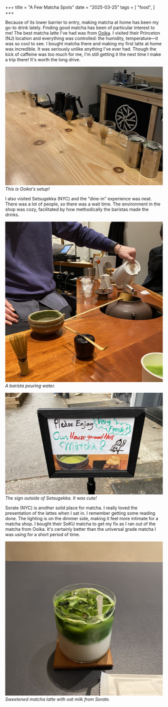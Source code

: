 +++
title = "A Few Matcha Spots"
date = "2025-03-25"
tags = [
    "food",
]
+++

Because of its lower barrier to entry, making matcha at home has been my go-to drink lately. Finding good matcha has been of particular interest to me! The best matcha latte I've had was from [Ooika](https://ooika.co/). I visited their Princeton (NJ) location and everything was controlled: the humidity, temperature—it was so cool to see. I bought matcha there and making my first latte at home was incredible. It was seriously unlike anything I've ever had. Though the kick of caffeine was too much for me, I'm still getting it the next time I make a trip there! It's worth the long drive.

![Matcha](./images/ooika-setup.jpg)
*This is Ooika's setup!*

I also visited Setsugekka (NYC) and the "dine-in" experience was neat. There was a lot of people, so there was a wait time. The environment in the shop was cozy, facilitated by how methodically the baristas made the drinks.

![Matcha](./images/setsugekka-setup.jpg)
*A barista pouring water.*

![Matcha](./images/setsugekka-sign.jpg)
*The sign outside of Setsugekka. It was cute!*

Sorate (NYC) is another solid place for matcha. I really loved the presentation of the lattes when I sat in. I remember getting some reading done. The lighting is on the dimmer side, making it feel more intimate for a matcha shop. I bought their SoKU matcha to get my fix as I ran out of the matcha from Ooika. It's certainly better than the universal grade matcha I was using for a short period of time.

![Matcha](./images/sorate-matcha-latte.jpg)
*Sweetened matcha latte with oat milk from Sorate.*